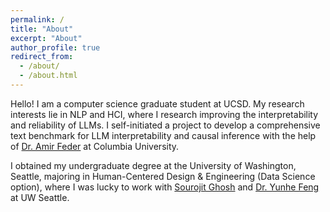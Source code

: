 ```yaml
---
permalink: /
title: "About"
excerpt: "About"
author_profile: true
redirect_from: 
  - /about/
  - /about.html
---
```


Hello! I am a computer science graduate student at UCSD. My research interests lie in NLP and HCI, where I research improving the interpretability and reliability of LLMs. I self-initiated a project to develop a comprehensive text benchmark for LLM interpretability and causal inference with the help of <a href = "https://www.amirfeder.com/">Dr. Amir Feder</a> at Columbia University.

I obtained my undergraduate degree at the University of Washington, Seattle, majoring in Human-Centered Design & Engineering (Data Science option), where I was lucky to work with <a href = "https://sourojitghosh.github.io/">Sourojit Ghosh</a> and <a href = "https://yunhefeng.me/">Dr. Yunhe Feng</a> at UW Seattle.
